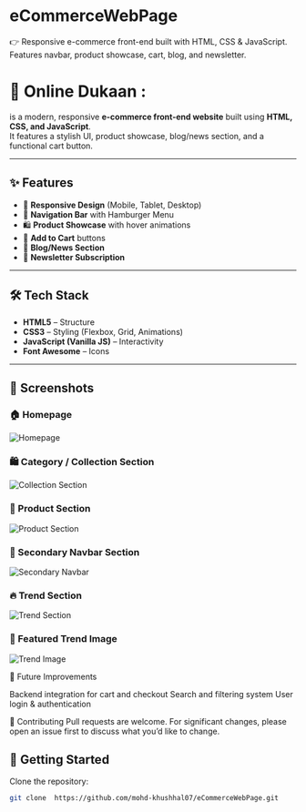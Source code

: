 # eCommerceWebPage
👉 Responsive e-commerce front-end built with HTML, CSS &amp; JavaScript. Features navbar, product showcase, cart, blog, and newsletter.


# 🛒 Online Dukaan : 

is a modern, responsive **e-commerce front-end website** built using **HTML, CSS, and JavaScript**.  
It features a stylish UI, product showcase, blog/news section, and a functional cart button.  

---

## ✨ Features  
- 📱 **Responsive Design** (Mobile, Tablet, Desktop)  
- 🍔 **Navigation Bar** with Hamburger Menu  
- 🛍️ **Product Showcase** with hover animations  
- 🛒 **Add to Cart** buttons  
- 📰 **Blog/News Section**  
- 📧 **Newsletter Subscription**  

---

## 🛠️ Tech Stack  
- **HTML5** – Structure  
- **CSS3** – Styling (Flexbox, Grid, Animations)  
- **JavaScript (Vanilla JS)** – Interactivity  
- **Font Awesome** – Icons  

---

## 📸 Screenshots  

### 🏠 Homepage
![Homepage](screenshots/homePage.png)  

### 🛍️ Category / Collection Section
![Collection Section](screenshots/CollectionPage.png)  

### 🛒 Product Section
![Product Section](screenshots/productPage.png)  

### 📌 Secondary Navbar Section
![Secondary Navbar](screenshots/secondNavbar.png)  

### 🔥 Trend Section
![Trend Section](screenshots/trend.png)  

### 🌟 Featured Trend Image
![Trend Image](screenshots/trendImg.png)  


🔮 Future Improvements

Backend integration for cart and checkout
Search and filtering system
User login & authentication

🤝 Contributing
Pull requests are welcome. For significant changes, please open an issue first to discuss what you’d like to change.

## 🚀 Getting Started  
Clone the repository:  
```bash
git clone  https://github.com/mohd-khushhal07/eCommerceWebPage.git
